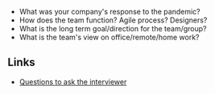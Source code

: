 -   What was your company's response to the pandemic?
-   How does the team function? Agile process? Designers?
-   What is the long term goal/direction for the team/group?
-   What is the team's view on office/remote/home work?

## Links
- [Questions to ask the interviewer](https://daveceddia.com/interview-questions-to-ask-company/)
